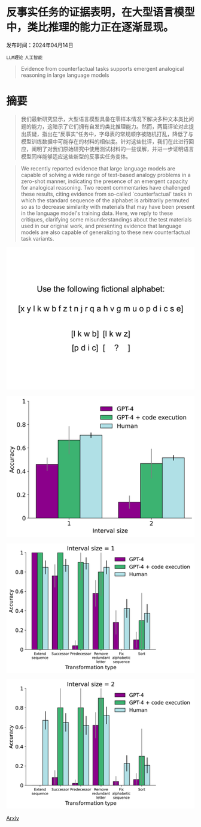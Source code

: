 # 反事实任务的证据表明，在大型语言模型中，类比推理的能力正在逐渐显现。

发布时间：2024年04月14日

`LLM理论` `人工智能`

> Evidence from counterfactual tasks supports emergent analogical reasoning in large language models

# 摘要

> 我们最新研究显示，大型语言模型具备在零样本情况下解决多种文本类比问题的能力，这暗示了它们拥有自发的类比推理能力。然而，两篇评论对此提出质疑，指出在“反事实”任务中，字母表的常规顺序被随机打乱，降低了与模型训练数据中可能存在的材料的相似度。针对这些批评，我们在此进行回应，阐明了对我们原始研究中使用测试材料的一些误解，并进一步证明语言模型同样能够适应这些新型的反事实任务变体。

> We recently reported evidence that large language models are capable of solving a wide range of text-based analogy problems in a zero-shot manner, indicating the presence of an emergent capacity for analogical reasoning. Two recent commentaries have challenged these results, citing evidence from so-called `counterfactual' tasks in which the standard sequence of the alphabet is arbitrarily permuted so as to decrease similarity with materials that may have been present in the language model's training data. Here, we reply to these critiques, clarifying some misunderstandings about the test materials used in our original work, and presenting evidence that language models are also capable of generalizing to these new counterfactual task variants.

![反事实任务的证据表明，在大型语言模型中，类比推理的能力正在逐渐显现。](../../../paper_images/2404.13070/x1.png)

![反事实任务的证据表明，在大型语言模型中，类比推理的能力正在逐渐显现。](../../../paper_images/2404.13070/x2.png)

![反事实任务的证据表明，在大型语言模型中，类比推理的能力正在逐渐显现。](../../../paper_images/2404.13070/x3.png)

![反事实任务的证据表明，在大型语言模型中，类比推理的能力正在逐渐显现。](../../../paper_images/2404.13070/x4.png)

[Arxiv](https://arxiv.org/abs/2404.13070)